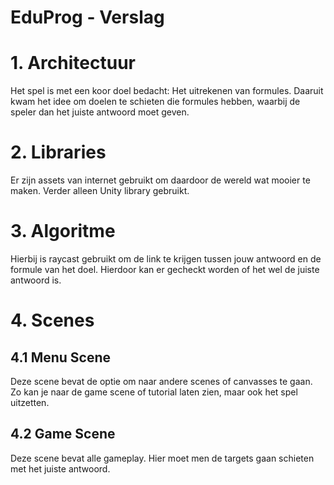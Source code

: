 # EduProg - Verslag
# 1. Architectuur
Het spel is met een koor doel bedacht: Het uitrekenen van formules. Daaruit kwam het idee om doelen te schieten die formules hebben, waarbij de speler dan het juiste antwoord moet geven.
# 2. Libraries
Er zijn assets van internet gebruikt om daardoor de wereld wat mooier te maken. Verder alleen Unity library gebruikt.
# 3. Algoritme
Hierbij is raycast gebruikt om de link te krijgen tussen jouw antwoord en de formule van het doel. Hierdoor kan er gecheckt worden of het wel de juiste antwoord is.
# 4. Scenes
## 4.1 Menu Scene
Deze scene bevat de optie om naar andere scenes of canvasses te gaan. Zo kan je naar de game scene of tutorial laten zien, maar ook het spel uitzetten.
## 4.2 Game Scene
Deze scene bevat alle gameplay. Hier moet men de targets gaan schieten met het juiste antwoord.
